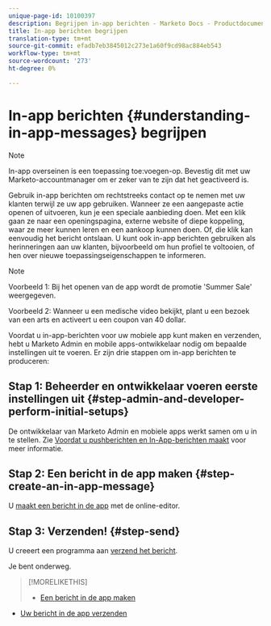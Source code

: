 ```yaml
---
unique-page-id: 10100397
description: Begrijpen in-app berichten - Marketo Docs - Productdocumentatie
title: In-app berichten begrijpen
translation-type: tm+mt
source-git-commit: efadb7eb3845012c273e1a60f9cd98ac884eb543
workflow-type: tm+mt
source-wordcount: '273'
ht-degree: 0%

---
```



# In-app berichten {#understanding-in-app-messages} begrijpen

>[!NOTE]
>
>In-app overseinen is een toepassing toe:voegen-op. Bevestig dit met uw Marketo-accountmanager om er zeker van te zijn dat het geactiveerd is.

Gebruik in-app berichten om rechtstreeks contact op te nemen met uw klanten terwijl ze uw app gebruiken. Wanneer ze een aangepaste actie openen of uitvoeren, kun je een speciale aanbieding doen. Met een klik gaan ze naar een openingspagina, externe website of diepe koppeling, waar ze meer kunnen leren en een aankoop kunnen doen. Of, die klik kan eenvoudig het bericht ontslaan.  U kunt ook in-app berichten gebruiken als herinneringen aan uw klanten, bijvoorbeeld om hun profiel te voltooien, of hen over nieuwe toepassingseigenschappen te informeren.

>[!NOTE]
>
>Voorbeeld 1: Bij het openen van de app wordt de promotie &#39;Summer Sale&#39; weergegeven.
>
>Voorbeeld 2: Wanneer u een medische video bekijkt, plant u een bezoek van een arts en activeert u een coupon van 40 dollar.

Voordat u in-app-berichten voor uw mobiele app kunt maken en verzenden, hebt u Marketo Admin en mobile apps-ontwikkelaar nodig om bepaalde instellingen uit te voeren.  Er zijn drie stappen om in-app berichten te produceren:

## Stap 1: Beheerder en ontwikkelaar voeren eerste instellingen uit {#step-admin-and-developer-perform-initial-setups}

De ontwikkelaar van Marketo Admin en mobiele apps werkt samen om u in te stellen. Zie [Voordat u pushberichten en In-App-berichten maakt](/help/marketo/product-docs/mobile-marketing/admin/before-you-create-push-notifications-and-in-app-messages.md) voor meer informatie.

## Stap 2: Een bericht in de app maken {#step-create-an-in-app-message}

U [maakt een bericht in de app](http://docs.marketo.com/display/docs/create+an+in-app+message) met de online-editor.

## Stap 3: Verzenden! {#step-send}

U creeert een programma aan [verzend het bericht](http://docs.marketo.com/display/docs/send+your+in-app+message).

Je bent onderweg.

>[!MORELIKETHIS]
>
>* [Een bericht in de app maken](http://docs.marketo.com/display/docs/create+an+in-app+message)
   >
   >
* [Uw bericht in de app verzenden](http://docs.marketo.com/display/docs/send+your+in-app+message)

